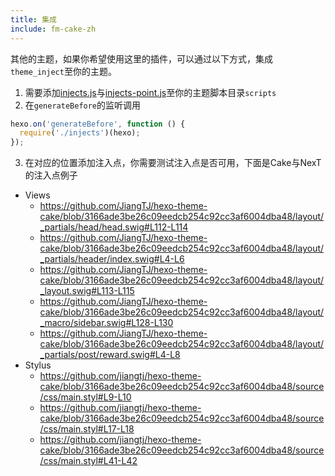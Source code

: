 ```yaml
---
title: 集成
include: fm-cake-zh
---
```


其他的主题，如果你希望使用这里的插件，可以通过以下方式，集成`theme_inject`至你的主题。

1. 需要添加[injects.js](https://github.com/JiangTJ/hexo-theme-cake/blob/master/scripts/injects.js)与[injects-point.js](https://github.com/JiangTJ/hexo-theme-cake/blob/master/scripts/injects-point.js)至你的主题脚本目录`scripts`
2. 在`generateBefore`的监听调用
  ```js
  hexo.on('generateBefore', function () {
    require('./injects')(hexo);
  });
  ```
3. 在对应的位置添加注入点，你需要测试注入点是否可用，下面是Cake与NexT的注入点例子
  - Views
    - https://github.com/JiangTJ/hexo-theme-cake/blob/3166ade3be26c09eedcb254c92cc3af6004dba48/layout/_partials/head/head.swig#L112-L114
    - https://github.com/JiangTJ/hexo-theme-cake/blob/3166ade3be26c09eedcb254c92cc3af6004dba48/layout/_partials/header/index.swig#L4-L6
    - https://github.com/JiangTJ/hexo-theme-cake/blob/3166ade3be26c09eedcb254c92cc3af6004dba48/layout/_layout.swig#L113-L115
    - https://github.com/JiangTJ/hexo-theme-cake/blob/3166ade3be26c09eedcb254c92cc3af6004dba48/layout/_macro/sidebar.swig#L128-L130
    - https://github.com/JiangTJ/hexo-theme-cake/blob/3166ade3be26c09eedcb254c92cc3af6004dba48/layout/_partials/post/reward.swig#L4-L8
  - Stylus
    - https://github.com/jiangtj/hexo-theme-cake/blob/3166ade3be26c09eedcb254c92cc3af6004dba48/source/css/main.styl#L9-L10
    - https://github.com/jiangtj/hexo-theme-cake/blob/3166ade3be26c09eedcb254c92cc3af6004dba48/source/css/main.styl#L17-L18
    - https://github.com/jiangtj/hexo-theme-cake/blob/3166ade3be26c09eedcb254c92cc3af6004dba48/source/css/main.styl#L41-L42
